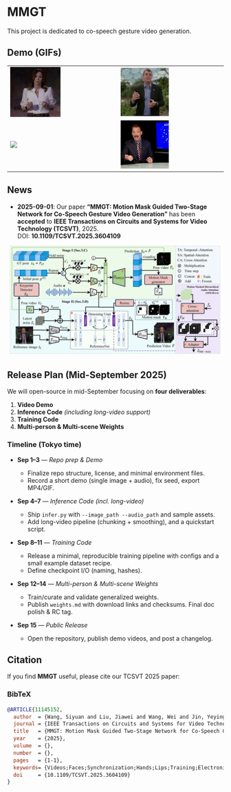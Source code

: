# MMGT
This project is dedicated to co-speech gesture video generation.

## Demo (GIFs)

<table>
  <tr>
    <td><img src="./demo/007_j4QlG5jKpio_audio_007.gif" width="48%"></td>
    <td><img src="./demo/099_0BF2Np5J6jY_audio_004.gif" width="48%"></td>
  </tr>
  <tr>
    <!-- 注意：# → %23 -->
    <td><img src="./demo/oliver%23103842_slice18.gif" width="48%"></td>
    <td><img src="./demo/pats.gif" width="48%"></td>
  </tr>
</table>

## News
- **2025-09-01**: Our paper **“MMGT: Motion Mask Guided Two-Stage Network for Co-Speech Gesture Video Generation”** has been **accepted** to **IEEE Transactions on Circuits and Systems for Video Technology (TCSVT)**, 2025.  
  DOI: **10.1109/TCSVT.2025.3604109**
  
<a href="./pipline_1.png">
  <img src="./demo/pipline_1.png" alt="pipeline overview" width="900px">
</a>

## Release Plan (Mid-September 2025)
We will open-source in mid-September focusing on **four deliverables**:

1) **Video Demo**  
2) **Inference Code** *(including long-video support)*  
3) **Training Code**  
4) **Multi-person & Multi-scene Weights**

### Timeline (Tokyo time)
- **Sep 1–3** — *Repo prep & Demo*  
  - Finalize repo structure, license, and minimal environment files.  
  - Record a short demo (single image + audio), fix seed, export MP4/GIF.

- **Sep 4–7** — *Inference Code (incl. long-video)*  
  - Ship `infer.py` with `--image_path --audio_path` and sample assets.  
  - Add long-video pipeline (chunking + smoothing), and a quickstart script.

- **Sep 8–11** — *Training Code*  
  - Release a minimal, reproducible training pipeline with configs and a small example dataset recipe.  
  - Define checkpoint I/O (naming, hashes).

- **Sep 12–14** — *Multi-person & Multi-scene Weights*  
  - Train/curate and validate generalized weights.  
  - Publish `weights.md` with download links and checksums. Final doc polish & RC tag.

- **Sep 15** — *Public Release*  
  - Open the repository, publish demo videos, and post a changelog.



## Citation

If you find **MMGT** useful, please cite our TCSVT 2025 paper:

### BibTeX
```bibtex
@ARTICLE{11145152,
  author  = {Wang, Siyuan and Liu, Jiawei and Wang, Wei and Jin, Yeying and Du, Jinsong and Han, Zhi},
  journal = {IEEE Transactions on Circuits and Systems for Video Technology},
  title   = {MMGT: Motion Mask Guided Two-Stage Network for Co-Speech Gesture Video Generation},
  year    = {2025},
  volume  = {},
  number  = {},
  pages   = {1-1},
  keywords= {Videos;Faces;Synchronization;Hands;Lips;Training;Electronic mail;Distortion;Data mining;Circuits and systems;Spatial Mask Guided Audio2Pose Generation Network (SMGA);Co-speech Video Generation;Motion Masked Hierarchical Audio Attention (MM-HAA)},
  doi     = {10.1109/TCSVT.2025.3604109}
}
